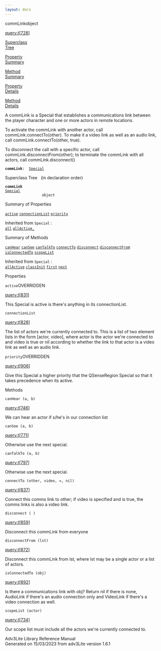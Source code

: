 ```yaml
---
layout: docs
---
```

<span class="title">commLink</span><span class="type">object</span>

[query.t](../file/query.t.html)\[[728](../source/query.t.html#728)\]

[Superclass  
Tree](#_SuperClassTree_)

[Property  
Summary](#_PropSummary_)

[Method  
Summary](#_MethodSummary_)

[Property  
Details](#_Properties_)

[Method  
Details](#_Methods_)



A commLink is a Special that establishes a communications link between
the player character and one or more actors in remote locations.

To activate the commLink with another actor, call
commLink.connectTo(other). To make it a video link as well as an audio
link, call commLink.connectTo(other, true).

To disconnect the call with a specific actor, call
commLink.disconnectFrom(other); to terminate the commLink with all
actors, call commLink.disconnect()

**`commLink`**` :   `[`Special`](../object/Special.html)



<span id="_SuperClassTree_"></span>



<span class="hdln">Superclass Tree</span>   (in declaration order)



**`commLink`**  
[`Special`](../object/Special.html)  
`                 object`  
<span id="_PropSummary_"></span>



<span class="hdln">Summary of Properties</span>  



[`active`](#active) [`connectionList`](#connectionList) [`priority`](#priority)

Inherited from `Special` :  
[`all`](../object/Special.html#all) [`allActive_`](../object/Special.html#allActive_)

<span id="_MethodSummary_"></span>



<span class="hdln">Summary of Methods</span>  



[`canHear`](#canHear) [`canSee`](#canSee) [`canTalkTo`](#canTalkTo) [`connectTo`](#connectTo) [`disconnect`](#disconnect) [`disconnectFrom`](#disconnectFrom) [`isConnectedTo`](#isConnectedTo) [`scopeList`](#scopeList)

Inherited from `Special` :  
[`allActive`](../object/Special.html#allActive) [`classInit`](../object/Special.html#classInit) [`first`](../object/Special.html#first) [`next`](../object/Special.html#next)

<span id="_Properties_"></span>



<span class="hdln">Properties</span>  



<span id="active"></span>

`active`<span class="rem">OVERRIDDEN</span>

[query.t](../file/query.t.html)\[[831](../source/query.t.html#831)\]



This Special is active is there's anything in its connectionList.



<span id="connectionList"></span>

`connectionList`

[query.t](../file/query.t.html)\[[828](../source/query.t.html#828)\]



The list of actors we're currently connected to. This is a list of two
element lists in the form \[actor, video\], where actor is the actor
we're connected to and video is true or nil according to whether the
link to that actor is a video link as well as an audio link.



<span id="priority"></span>

`priority`<span class="rem">OVERRIDDEN</span>

[query.t](../file/query.t.html)\[[906](../source/query.t.html#906)\]



Give this Special a higher priority that the QSenseRegion Special so
that it takes precedence when its active.



<span id="_Methods_"></span>



<span class="hdln">Methods</span>  



<span id="canHear"></span>

`canHear (a, b)`

[query.t](../file/query.t.html)\[[746](../source/query.t.html#746)\]



We can hear an actor if s/he's in our connection list



<span id="canSee"></span>

`canSee (a, b)`

[query.t](../file/query.t.html)\[[771](../source/query.t.html#771)\]



Otherwise use the next special.



<span id="canTalkTo"></span>

`canTalkTo (a, b)`

[query.t](../file/query.t.html)\[[797](../source/query.t.html#797)\]



Otherwise use the next special.



<span id="connectTo"></span>

`connectTo (other, video, =, nil)`

[query.t](../file/query.t.html)\[[837](../source/query.t.html#837)\]



Connect this comms link to other; if video is specified and is true, the
comms links is also a video link.



<span id="disconnect"></span>

`disconnect ( )`

[query.t](../file/query.t.html)\[[859](../source/query.t.html#859)\]



Disconnect this commLink from everyone



<span id="disconnectFrom"></span>

`disconnectFrom (lst)`

[query.t](../file/query.t.html)\[[872](../source/query.t.html#872)\]



Disconnect this commLink from lst, where lst may be a single actor or a
list of actors.



<span id="isConnectedTo"></span>

`isConnectedTo (obj)`

[query.t](../file/query.t.html)\[[892](../source/query.t.html#892)\]



Is there a communications link with obj? Return nil if there is none,
AudioLink if there's an audio connection only and VideoLink if there's a
video connection as well.



<span id="scopeList"></span>

`scopeList (actor)`

[query.t](../file/query.t.html)\[[734](../source/query.t.html#734)\]



Our scope list must include all the actors we're currently connected to.





Adv3Lite Library Reference Manual  
Generated on 15/03/2023 from adv3Lite version 1.6.1


